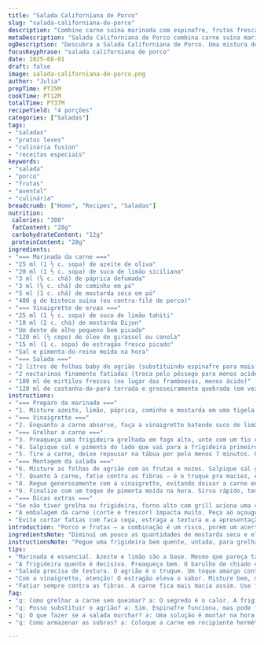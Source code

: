 ```yaml
---
title: "Salada Californiana de Porco"
slug: "salada-californiana-de-porco"
description: "Combine carne suína marinada com espinafre, frutas frescas e nozes torradas. Marinada com especiarias que despertam o sabor, grelhada na medida para suculência e maciez. Vinaigrette de estragão que traz frescor, equilíbrio entre o cítrico e o picante da mostarda, complementando textura e cor vibrante. Refeição leve, sem lactose, sem glúten, ideal pra almoço ou entrada sofisticada, com toque americano e francês. Toques de pêssego substituem frutas com menos doçura, e troque as pacanas por castanha-do-pará para um sabor mais marcante."
metaDescription: "Salada Californiana de Porco combina carne suína marinada com frutas frescas e nozes. Ideal para almoços leves, traz frescor e sabor único."
ogDescription: "Descubra a Salada Californiana de Porco. Uma mistura de carnes, frutas e texturas que transforma um simples almoço em uma experiência sofisticada."
focusKeyphrase: "salada californiana de porco"
date: 2025-08-01
draft: false
image: salada-californiana-de-porco.png
author: "Julia"
prepTime: PT25M
cookTime: PT12M
totalTime: PT37M
recipeYield: "4 porções"
categories: ["Saladas"]
tags:
- "saladas"
- "pratos leves"
- "culinária fusion"
- "receitas especiais"
keywords:
- "salada"
- "porco"
- "frutas"
- "avental"
- "culinária"
breadcrumb: ["Home", "Recipes", "Saladas"]
nutrition: 
 calories: "380"
 fatContent: "28g"
 carbohydrateContent: "12g"
 proteinContent: "28g"
ingredients:
- "=== Marinada da carne ==="
- "25 ml (1 ½ c. sopa) de azeite de oliva"
- "20 ml (1 ½ c. sopa) de suco de limão siciliano"
- "3 ml (⅝ c. chá) de páprica defumada"
- "3 ml (⅝ c. chá) de cominho em pó"
- "5 ml (1 c. chá) de mostarda seca em pó"
- "400 g de bisteca suína (ou contra-filé de porco)"
- "=== Vinaigrette de ervas ==="
- "25 ml (1 ½ c. sopa) de suco de limão tahiti"
- "10 ml (2 c. chá) de mostarda Dijon"
- "Um dente de alho pequeno bem picado"
- "120 ml (½ copo) de óleo de girassol ou canola"
- "15 ml (1 c. sopa) de estragão fresco picado"
- "Sal e pimenta-do-reino moída na hora"
- "=== Salada ==="
- "2 litros de folhas baby de agrião (substituindo espinafre para mais crocância)"
- "2 nectarinas finamente fatiadas (troca pelo pêssego para menos acidez)"
- "100 ml de mirtilos frescos (no lugar das framboesas, menos ácido)"
- "120 ml de castanha-do-pará torrada e grosseiramente quebrada (em vez das pacanas)"
instructions:
- "=== Preparo da marinada ==="
- "1. Misture azeite, limão, páprica, cominho e mostarda em uma tigela. Cheire, teste equilíbrio entre cítrico e especiarias, ajuste se sentir o ácido demais. Coloque a carne nessa mistura, esfregue até uniformizar cada pedaço. Cubra e refrigere por cerca de 25 minutos – não deixe muito senão o limão vai começar a ‘‘cozinhar’’ a carne e alterar textura."
- "=== Vinaigrette ==="
- "2. Enquanto a carne absorve, faça a vinaigrette batendo suco de limão, mostarda, alho, óleo e estragão. Prove pra ajustar salgados e acidez. Não economize no estragão, ele vai ressaltar toda a base verde."
- "=== Grelhar a carne ==="
- "3. Preaqueça uma frigideira grelhada em fogo alto, unte com um fio de azeite pra evitar grudar. Tire a carne da marinada, enxugue levemente com papel toalha pra garantir que a superfície grelhe e não cozinhe no líquido – erro clássico."
- "4. Salpique sal e pimenta do lado que vai para a frigideira primeiro. Grelhe 6-7 minutos de um lado até marcas claras aparecerem e a carne soltar um aroma intenso. Vire, tempere o outro lado e grelhe por mais 5-6 minutos. Procure um tom rosado no centro, firme ao toque sem estar dura. Use a unha pra perceber a resistência."
- "5. Tire a carne, deixe repousar na tábua por pelo menos 7 minutos. O descanso faz os sucos redistribuírem, se cortar imediatamente vai perder tudo no prato."
- "=== Montagem da salada ==="
- "6. Misture as folhas de agrião com as frutas e nozes. Salpique sal grosso com moderação, a vontade é adicionar um pouco de pimenta nas frutas também pra provocar contraste."
- "7. Quanto à carne, fatie contra as fibras – é o truque pra maciez, evita mastigar pedaços fibrosos. Arrume as fatias sobre a cama verde e frutada."
- "8. Regue generosamente com a vinaigrette, evitando deixar a carne encharcada pra não perder suculência. Um pouco por cima das frutas e nozes para amaciar as castanhas."
- "9. Finalize com um toque de pimenta moída na hora. Sirva rápido, temperatura ambiente é ideal, muito frio apaga sabores."
- "=== Dicas extras ==="
- "Se não tiver grelha ou frigideira, forno alto com grill aciona uma crosta legal. Para quem não suporta mostarda, substitua na marinada por páprica picante para manter o perfil defumado. Use pinhão ou castanha de caju torrada em vez de castanha-do-pará para variações regionais brasileiras. É essencial que as frutas estejam frescas, um pouquinho murchas ela perde a graça toda."
- "A embalagem da carne (corte e frescor) impacta muito. Peça ao açougueiro por peça sem muita gordura – é mais suculenta, menos enjoativa."
- "Evite cortar fatias com faca cega, estraga a textura e a apresentação. Use faca do chef amolada pra cortes finos, ajuda até no visual da salada."
introduction: "Porco e frutas – a combinação é um risco, porém um acerto quando bem executado. Já queimei varias vezes carne suína por ficar atrás do relógio em vez de confiar nos sentidos. Esquema de deixar a carne marinando só meia hora resolve o sabor sem alterar textura. Abusar de ingredientes atomizados como páprica e cominho traz aquele warming sem pesar no prato. É um prato que joga com crocância das castanhas contra maciez da carne e fruta fresca, com a vinaigrette atuando como cola para sabores mistos. Prefiro agrião no lugar do espinafre porque sobra aquele amarguinho que equilibra o doce nas frutas, e deixo a fruta em fatias finas pra potencializar harmonia visual e tátil. A repetição me ensinou: timing não é exato, é sensação e cheiro. A frigideira quente cantando, cheiro da carne dourando e o brilho da fruta. O segredo é sentir o ponto antes de pular pro próximo passo."
ingredientsNote: "Diminuí um pouco as quantidades de mostarda seca e elevei a páprica defumada pra dar um sabor mais robusto sem perder o frescor cítrico do limão. Troquei o espinafre pelo agrião — mistura ótima pra uma textura menos mole e toque amargo agradável que casa bem com nectarinas ao invés dos pêssegos. No lugar das framboesas, um pouco de mirtilo entra menos ácido, mantém fruta viva, e castanha-do-pará no lugar das pacanas traz uma crocância mais delicada e um sabor quase amanteigado, mais brasileiro. Use óleo de canola ou girassol pra voidar sabores muito marcados do azeite que podem competir com o estragão na vinaigrette, o que é essencial para o frescor final do prato. O alho na vinagrete precisa ficar bem picado pra não dominar, só dar aquele aviso. E se não achar estragão fresco, use mistura de ervas finas secas que vem perto do resultado. Vale também acrescentar uma colher pequena de mel pra quebrar acidez, caso limão esteja exagerado."
instructionsNote: "Pegue uma frigideira bem quente, untada, para grelhar a carne – o segredo é selar rápido, fechar os poros da carne e manter os sucos dentro. Retire a carne da marinada, enxugue quase completamente, isso evita que carne cozinhe no líquido. Tempo aproximado de 6-7 minutos por lado é base, mas o olhar atento à cor da carne e a resistência ao toque é mais confiável que relógio. Depois de tirar da grelha, o descanso é obrigatório; se cortar quente demais, suco escorre e a carne fica seca. Corte sempre perpendicular às fibras pra não ter mastigação cansativa. As frutas fatiadas finas garantem que cada garfada tenha doce, azedo e textura. Na montagem, evite deixar pedaços de carne embaixo, coloque por cima. A vinagrete só depois pra evitar murchar as folhas, jogue aos poucos. Se não tiver grelha, forno com grill alto funciona, mas atenção pra não passar do ponto e ressecar. Sempre prove para ajustar sal e acidez, porque ingredientes frescos sofrem variações. A prática ensina melhor horário pra servir — salada é melhor consumida assim que montada para manter crocância."
tips:
- "Marinada é essencial. Azeite e limão são a base. Mesmo que pareça tanto, o ácido é preciso. Deixe a carne um pouco mais que 25 minutos pra pegar gosto, mas cuidado com o limão. Excesso amolece, queima a carne."
- "A frigideira quente é decisiva. Preaqueça bem. O barulho de chiado é seu amigo. Isso sela a carne. Se não ouvir, não tá bom. E não sobrecarregue a panela, senão tudo cozinha em vez de grelhar."
- "Salada precisa de textura. O agrião é o truque. Um toque amargo contrasta com a doçura das frutas. Frutas frescas são obrigatórias. Qualquer coisa murcha desvaloriza a salada, então escolha sempre o que tá na época."
- "Com a vinaigrette, atenção! O estragão eleva o sabor. Misture bem, mas não exagere no alho. Ele não deve dominar. Troque por ervas secas se não achar fresco. Mel pode suavizar se o limão pegar muito forte."
- "Fatiar sempre contra as fibras. A carne fica mais macia assim. Use faca bem afiada, senão desgasta a textura. O visual conta; distribua a carne por cima. Isso dá charme e ainda parece mais apetitoso."
faq:
- "q: Como grelhar a carne sem queimar? a: O segredo é o calor. A frigideira tem que estar no ponto. O cheiro é um indicativo. Quando começar a dourar, vire e fique de olho."
- "q: Posso substituir o agrião? a: Sim. Espinafre funciona, mas pode ficar mole. O rucula também serve, mas diferente no paladar. O importante é fugir da textura molenga."
- "q: O que fazer se a salada murchar? a: Uma solução é montar na hora. Não misture com a vinaigrette muito antes. Monte tudo e regue na hora de servir. Isso preserva a crocância."
- "q: Como armazenar as sobras? a: Coloque a carne em recipiente hermético sem a salada. A salada deve ser consumida em 24 horas. A vinaigrette separada pra evitar murchar."

---
```

